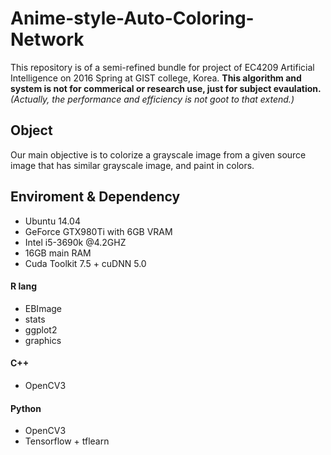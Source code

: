 # Anime-style-Auto-Coloring-Network

This repository is of a semi-refined bundle for project of EC4209 Artificial Intelligence on 2016 Spring at GIST college, Korea.
<b>This algorithm and system is not for commerical or research use, just for subject evaulation.</b>
<i>(Actually, the performance and efficiency is not goot to that extend.)</i>

## Object
Our main objective is to colorize a grayscale image from a given source image that has similar grayscale image, and paint in colors.

## Enviroment & Dependency
* Ubuntu 14.04
* GeForce GTX980Ti with 6GB VRAM
* Intel i5-3690k @4.2GHZ
* 16GB main RAM
* Cuda Toolkit 7.5 + cuDNN 5.0

#### R lang

* EBImage
* stats
* ggplot2
* graphics

#### C++
* OpenCV3

#### Python
* OpenCV3
* Tensorflow + tflearn
